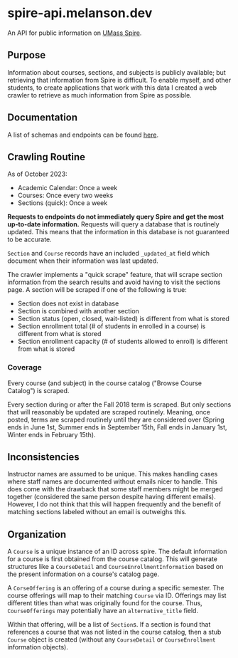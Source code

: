 # spire-api.melanson.dev

An API for public information on [UMass Spire](https://www.spire.umass.edu/).

## Purpose

Information about courses, sections, and subjects is publicly available; but retrieving that information from Spire is difficult. To enable myself, and other students, to create applications that work with this data I created a web crawler to retrieve as much information from Spire as possible.

## Documentation

A list of schemas and endpoints can be found [here](https://spire-api.melanson.dev/docs).

## Crawling Routine

As of October 2023:

-   Academic Calendar: Once a week
-   Courses: Once every two weeks
-   Sections (quick): Once a week

**Requests to endpoints do not immediately query Spire and get the most up-to-date information.** Requests will query a database that is routinely updated. This means that the information in this database is not guaranteed to be accurate.

`Section` and `Course` records have an included `_updated_at` field which document when their information was last updated.

The crawler implements a "quick scrape" feature, that will scrape section information from the search results and avoid having to visit the sections page. A section will be scraped if one of the following is true:

-   Section does not exist in database
-   Section is combined with another section
-   Section status (open, closed, wait-listed) is different from what is stored
-   Section enrollment total (# of students in enrolled in a course) is different from what is stored
-   Section enrollment capacity (# of students allowed to enroll) is different from what is stored

### Coverage

Every course (and subject) in the course catalog ("Browse Course Catalog") is scraped.

Every section during or after the Fall 2018 term is scraped. But only sections that will reasonably be updated are scraped routinely. Meaning, once posted, terms are scraped routinely until they are considered over (Spring ends in June 1st, Summer ends in September 15th, Fall ends in January 1st, Winter ends in February 15th).

## Inconsistencies

Instructor names are assumed to be unique. This makes handling cases where staff names are documented without emails nicer to handle. This does come with the drawback that some staff members might be merged together (considered the same person despite having different emails). However, I do not think that this will happen frequently and the benefit of matching sections labeled without an email is outweighs this.

## Organization

A `Course` is a unique instance of an ID across spire. The default information for a course is first obtained from the course catalog. This will generate structures like a `CourseDetail` and `CourseEnrollmentInformation` based on the present information on a course's catalog page.

A `CorseOffering` is an offering of a course during a specific semester. The course offerings will map to their matching `Course` via ID. Offerings may list different titles than what was originally found for the course. Thus, `CourseOfferings` may potentially have an `alternative_title` field.

Within that offering, will be a list of `Section`s. If a section is found that references a course that was not listed in the course catalog, then a stub `Course` object is created (without any `CourseDetail` or `CourseEnrollment` information objects).
